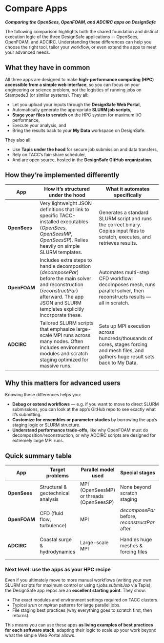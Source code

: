 # Compare Apps
***Comparing the OpenSees, OpenFOAM, and ADCIRC apps on DesignSafe***

The following comparison highlights both the shared foundation and distinct execution logic of the three DesignSafe applications -- OpenSees, OpenFOAM, and ADCIRC. Understanding these differences can help you choose the right tool, tailor your workflow, or even extend the apps to meet your advanced needs.


## What they have in common

All three apps are designed to make **high-performance computing (HPC) accessible from a simple web interface**, so you can focus on your engineering or science problem, not the logistics of running jobs on Stampede3 (or similar systems). They all:

* Let you upload your inputs through the **DesignSafe Web Portal**,
* Automatically generate the appropriate **SLURM job scripts**,
* **Stage your files to scratch** on the HPC system for maximum I/O performance,
* Execute your analysis, and
* Bring the results back to your **My Data** workspace on DesignSafe.

They also all:

* Use **Tapis under the hood** for secure job submission and data transfers,
* Rely on TACC’s fair-share scheduler,
* And are open source, hosted in the **DesignSafe GitHub organization**.

## How they’re implemented differently

| App          | How it’s structured under the hood                                                                                                                                                                   | What it automates specifically                                                                                                         |
| ------------ | ---------------------------------------------------------------------------------------------------------------------------------------------------------------------------------------------------- | -------------------------------------------------------------------------------------------------------------------------------------- |
| **OpenSees** | Very lightweight JSON definitions that link to specific TACC-installed executables (*OpenSees*, *OpenSeesMP*, *OpenSeesSP*). Relies heavily on simple SLURM templates.                               | Generates a standard SLURM script and runs the correct binary. Copies input files to scratch, executes, and retrieves results.         |
| **OpenFOAM** | Includes extra steps to handle decomposition (*decomposePar*) before the main solver and reconstruction (*reconstructPar*) afterward. The app JSON and SLURM templates explicitly incorporate these. | Automates multi-step CFD workflow: decomposes mesh, runs parallel solver, then reconstructs results — all in scratch.                  |
| **ADCIRC**   | Tailored SLURM scripts that emphasize large-scale MPI runs across many nodes. Often includes environment modules and scratch staging optimized for massive runs.                                     | Sets up MPI execution across hundreds/thousands of cores, stages forcing and mesh files, and gathers huge result sets back to My Data. |

## Why this matters for advanced users

Knowing these differences helps you:

* **Debug or extend workflows** — e.g. if you want to move to direct SLURM submissions, you can look at the app’s GitHub repo to see exactly what it’s submitting.
* **Customize for ensembles or parameter studies** by borrowing the app’s staging logic or SLURM structure.
* **Understand performance trade-offs**, like why OpenFOAM must do decomposition/reconstruction, or why ADCIRC scripts are designed for extremely large MPI runs.

## Quick summary table

| App          | Target problems                    | Parallel model used                      | Special stages                                | Typical scale                         |
| ------------ | ---------------------------------- | ---------------------------------------- | --------------------------------------------- | ------------------------------------- |
| **OpenSees** | Structural & geotechnical analysis | MPI (OpenSeesMP) or threads (OpenSeesSP) | None beyond scratch staging                   | From single core to hundreds          |
| **OpenFOAM** | CFD (fluid flow, turbulence)       | MPI                                      | *decomposePar* before, *reconstructPar* after | Typically dozens to hundreds of cores |
| **ADCIRC**   | Coastal surge & hydrodynamics      | Large-scale MPI                          | Handles huge meshes & forcing files           | Hundreds to thousands of cores        |



### Next level: use the apps as your HPC recipe

Even if you ultimately move to more manual workflows (writing your own SLURM scripts for maximum control or using *t.jobs.submitJob* via Tapis), the DesignSafe app repos are an **excellent starting point**. They show:

* The exact modules and environment settings required on TACC clusters.
* Typical *srun* or *mpirun* patterns for large parallel jobs.
* File staging best practices (why everything goes to scratch first, then returns).

This means you can use these apps **as living examples of best practices for each software stack**, adapting their logic to scale up your work beyond what the simple Web Portal allows.


